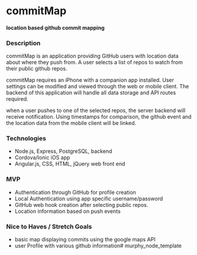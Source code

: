 # commitMap
#### location based github commit mapping
### Description
commitMap is an application providing GitHub users with location data about where they push from. A user selects a list of repos to watch from their public github repos.

commitMap requires an iPhone with a companion app installed. User settings can be modified and viewed through the web or mobile client. The backend of this application will handle all data storage and API routes required.

when a user pushes to one of the selected repos, the server backend will receive notification. Using timestamps for comparison, the github event and the location data from the mobile client will be linked.

### Technologies
* Node.js, Express, PostgreSQL, backend
* Cordova/Ionic iOS app
* Angular.js, CSS, HTML, jQuery web front end

### MVP
* Authentication through GitHub for profile creation
* Local Authentication using app specific username/password
* GitHub web hook creation after selecting public repos.
* Location information based on push events

### Nice to Haves / Stretch Goals
* basic map displaying commits using the google maps API
* user Profile with various github information# murphy_node_template
